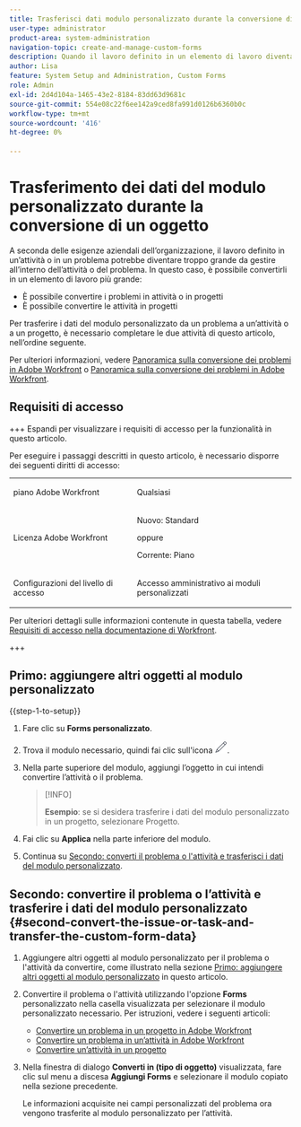 ```yaml
---
title: Trasferisci dati modulo personalizzato durante la conversione di un oggetto
user-type: administrator
product-area: system-administration
navigation-topic: create-and-manage-custom-forms
description: Quando il lavoro definito in un elemento di lavoro diventa troppo grande, è possibile convertirlo in un elemento di lavoro più grande.
author: Lisa
feature: System Setup and Administration, Custom Forms
role: Admin
exl-id: 2d4d104a-1465-43e2-8184-83dd63d9681c
source-git-commit: 554e08c22f6ee142a9ced8fa991d0126b6360b0c
workflow-type: tm+mt
source-wordcount: '416'
ht-degree: 0%

---
```


# Trasferimento dei dati del modulo personalizzato durante la conversione di un oggetto

A seconda delle esigenze aziendali dell’organizzazione, il lavoro definito in un’attività o in un problema potrebbe diventare troppo grande da gestire all’interno dell’attività o del problema. In questo caso, è possibile convertirli in un elemento di lavoro più grande:

* È possibile convertire i problemi in attività o in progetti
* È possibile convertire le attività in progetti

Per trasferire i dati del modulo personalizzato da un problema a un’attività o a un progetto, è necessario completare le due attività di questo articolo, nell’ordine seguente.

Per ulteriori informazioni, vedere [Panoramica sulla conversione dei problemi in Adobe Workfront](../../../manage-work/issues/convert-issues/convert-issues.md) o [Panoramica sulla conversione dei problemi in Adobe Workfront](../../../manage-work/issues/convert-issues/convert-issues.md).

## Requisiti di accesso

+++ Espandi per visualizzare i requisiti di accesso per la funzionalità in questo articolo.

Per eseguire i passaggi descritti in questo articolo, è necessario disporre dei seguenti diritti di accesso:

<table style="table-layout:auto"> 
 <col> 
 <col> 
 <tbody> 
  <tr data-mc-conditions=""> 
   <td role="rowheader"> <p>piano Adobe Workfront</p> </td> 
   <td>Qualsiasi</td> 
  </tr> 
  <tr> 
   <td role="rowheader">Licenza Adobe Workfront</td> 
   <td>
   <p>Nuovo: Standard</p>
   <p>oppure</p>
   <p>Corrente: Piano</p></td> 
  </tr> 
  <tr data-mc-conditions=""> 
   <td role="rowheader">Configurazioni del livello di accesso</td> 
   <td> <p>Accesso amministrativo ai moduli personalizzati</p> </td> 
  </tr> 
 </tbody> 
</table>

Per ulteriori dettagli sulle informazioni contenute in questa tabella, vedere [Requisiti di accesso nella documentazione di Workfront](/help/quicksilver/administration-and-setup/add-users/access-levels-and-object-permissions/access-level-requirements-in-documentation.md).

+++

## Primo: aggiungere altri oggetti al modulo personalizzato

{{step-1-to-setup}}

1. Fare clic su **Forms personalizzato**.
1. Trova il modulo necessario, quindi fai clic sull&#39;icona ![Modifica](assets/edit-icon.png).
1. Nella parte superiore del modulo, aggiungi l’oggetto in cui intendi convertire l’attività o il problema.

   >[!INFO]
   >
   >**Esempio**: se si desidera trasferire i dati del modulo personalizzato in un progetto, selezionare Progetto.

1. Fai clic su **Applica** nella parte inferiore del modulo.

1. Continua su [Secondo: converti il problema o l&#39;attività e trasferisci i dati del modulo personalizzato](#second-convert-the-issue-or-task-and-transfer-the-custom-form-data).

## Secondo: convertire il problema o l’attività e trasferire i dati del modulo personalizzato {#second-convert-the-issue-or-task-and-transfer-the-custom-form-data}

1. Aggiungere altri oggetti al modulo personalizzato per il problema o l&#39;attività da convertire, come illustrato nella sezione [Primo: aggiungere altri oggetti al modulo personalizzato](#first-add-additonal-objects-to-the-custom-form) in questo articolo.
1. Convertire il problema o l&#39;attività utilizzando l&#39;opzione **Forms** personalizzato nella casella visualizzata per selezionare il modulo personalizzato necessario. Per istruzioni, vedere i seguenti articoli:

   * [Convertire un problema in un progetto in Adobe Workfront](../../../manage-work/issues/convert-issues/convert-issue-to-project.md)
   * [Convertire un problema in un’attività in Adobe Workfront](../../../manage-work/issues/convert-issues/convert-issue-to-task.md)
   * [Convertire un’attività in un progetto](../../../manage-work/tasks/manage-tasks/convert-task-to-project.md)

1. Nella finestra di dialogo **Converti in (tipo di oggetto)** visualizzata, fare clic sul menu a discesa **Aggiungi Forms** e selezionare il modulo copiato nella sezione precedente.

   Le informazioni acquisite nei campi personalizzati del problema ora vengono trasferite al modulo personalizzato per l’attività.


<!--
## First: Copy the custom form {#first-copy-the-custom-form}

First you need to make sure that you retain any custom form data on a task or issue you want to convert. Because the custom form data must be an exact match on the converted item, it is best practice to duplicate the form so that you can attach it to the new object.

>[!TIP]
>
>Another way to retain custom form data in this situation is to add the larger object type to the custom form. For instructions, see [Create a custom form](/help/quicksilver/administration-and-setup/customize-workfront/create-manage-custom-forms/form-designer/design-a-form/design-a-form.md).

1. Click the **Main Menu** icon ![Main menu icon](assets/main-menu-icon.png) in the upper-right corner of Adobe Workfront, then click **Setup** ![Gear settings icon](assets/gear-icon-settings.png).

1. Click **Custom Forms**.
1. Select the task- or issue-type custom form, then click **Copy**.
1. In the **Custom Form** dialog box, specify a name for the new form.  

1. From the **Form Type** drop-down menu, select the type of object you want to create the new custom form for

   **Example:** If you want to transfer the custom form data to a project, select Project.

1. Click **Copy Form**.

   This copied custom form can now be attached to a task or project.

1. Continue on to [Second: Convert the issue or task and transfer the custom form data](#second-convert-the-issue-or-task-and-transfer-the-custom-form-data).
-->
